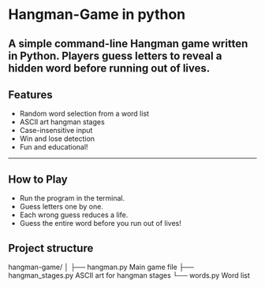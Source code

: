 # Hangman-Game in python 
A simple command-line Hangman game written in Python. Players guess letters to reveal a hidden word before running out of lives.
---

## Features
- Random word selection from a word list
- ASCII art hangman stages
- Case-insensitive input
- Win and lose detection
- Fun and educational!
---


## How to Play
- Run the program in the terminal.
- Guess letters one by one.
- Each wrong guess reduces a life.
- Guess the entire word before you run out of lives!

## Project structure

hangman-game/
│
├── hangman.py           Main game file
├── hangman_stages.py   ASCII art for hangman stages
└── words.py            Word list
